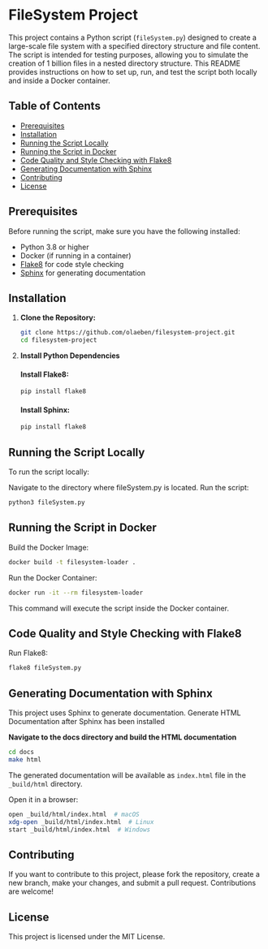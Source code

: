 # FileSystem Project

This project contains a Python script (`fileSystem.py`) designed to create a large-scale file system with a specified directory structure and file content. The script is intended for testing purposes, allowing you to simulate the creation of 1 billion files in a nested directory structure. This README provides instructions on how to set up, run, and test the script both locally and inside a Docker container.

## Table of Contents

- [Prerequisites](#prerequisites)
- [Installation](#installation)
- [Running the Script Locally](#running-the-script-locally)
- [Running the Script in Docker](#running-the-script-in-docker)
- [Code Quality and Style Checking with Flake8](#code-quality-and-style-checking-with-flake8)
- [Generating Documentation with Sphinx](#generating-documentation-with-sphinx)
- [Contributing](#contributing)
- [License](#license)

## Prerequisites

Before running the script, make sure you have the following installed:

- Python 3.8 or higher
- Docker (if running in a container)
- [Flake8](https://flake8.pycqa.org/en/latest/) for code style checking
- [Sphinx](https://www.sphinx-doc.org/en/master/) for generating documentation

## Installation

1. **Clone the Repository:**

   ```bash
   git clone https://github.com/olaeben/filesystem-project.git
   cd filesystem-project
   
2. **Install Python Dependencies**

   #### Install Flake8:
   ```bash
   pip install flake8
   ```
   #### Install Sphinx:

   ```bash
   pip install flake8
   ```

## Running the Script Locally
   To run the script locally:

   Navigate to the directory where fileSystem.py is located.
   Run the script:
   ```bash
   python3 fileSystem.py
   ```

## Running the Script in Docker
   Build the Docker Image:
   ```bash 
   docker build -t filesystem-loader .
   ```
   Run the Docker Container:
   ```bash 
   docker run -it --rm filesystem-loader
   ```
This command will execute the script inside the Docker container.

## Code Quality and Style Checking with Flake8
   Run Flake8:
   ```bash
   flake8 fileSystem.py
   ```

## Generating Documentation with Sphinx
   This project uses Sphinx to generate documentation.
   Generate HTML Documentation after Sphinx has been installed
   
   **Navigate to the docs directory and build the HTML documentation**
   ```bash
   cd docs
   make html
   ```

   The generated documentation will be available as `index.html` file in the  `_build/html` directory.

   Open it in a browser:
   ```bash 
   open _build/html/index.html  # macOS
   xdg-open _build/html/index.html  # Linux
   start _build/html/index.html  # Windows
   ```

   ## Contributing
   If you want to contribute to this project, please fork the repository, create a new branch, make your changes, and submit a pull request. Contributions are welcome!

   ## License
   This project is licensed under the MIT License. 
